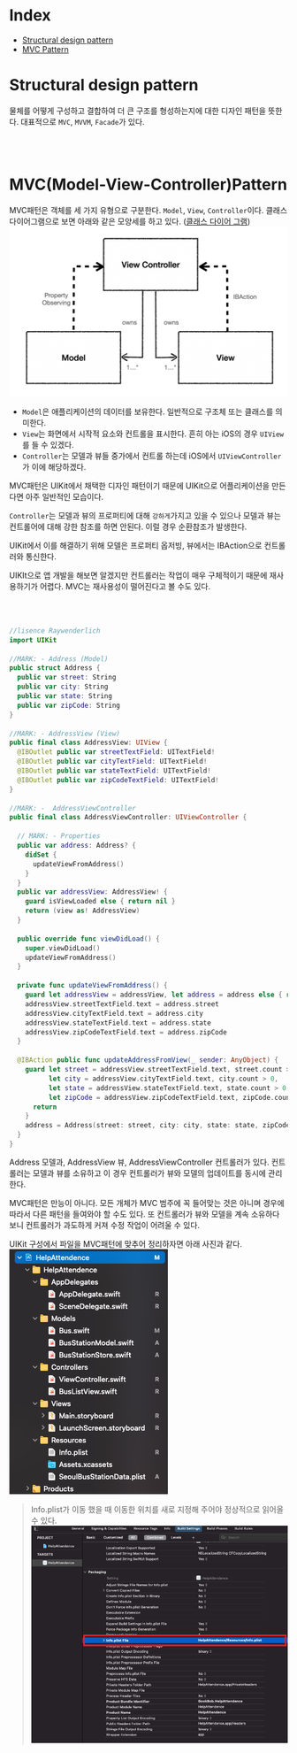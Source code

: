 # Index
- [Structural design pattern](#Structural-design-pattern)
- [MVC Pattern](#MVC(Model-View-Controller)Pattern)
# Structural design pattern
물체를 어떻게 구성하고 결합하여 더 큰 구조를 형성하는지에 대한 디자인 패턴을 뜻한다.
대표적으로 `MVC`, `MVVM`, `Facade`가 있다.

<br></br>
# MVC(Model-View-Controller)Pattern
MVC패턴은 객체를 세 가지 유형으로 구분한다. `Model`, `View`, `Controller`이다.
클래스 다이어그램으로 보면 아래와 같은 모양세를 하고 있다.
([클래스 다이어 그램](/ClassDiagram/README.md))
![](Resource/MvcClassDiagram.png)

- `Model`은 애플리케이션의 데이터를 보유한다. 일반적으로 구조체 또는 클래스를 의미한다.
- `View`는 화면에서 시작적 요소와 컨트롤을 표시한다. 흔히 아는 iOS의 경우 `UIView`를 들 수 있겠다.
- `Controller`는 모델과 뷰들 중가에서 컨트롤 하는데 iOS에서 `UIViewController`가 이에 해당하겠다.

MVC패턴은 UIKit에서 채택한 디자인 패턴이기 때문에 UIKit으로 어플리케이션을 만든다면 아주 일반적인 모습이다.

`Controller`는 모델과 뷰의 프로퍼티에 대해 `강하게`가지고 있을 수 있으나 모델과 뷰는 컨트롤어에 대해 강한 참조를 하면 안된다. 이럴 경우 순환참조가 발생한다.

UIKit에서 이를 해결하기 위해 모델은 프로퍼티 옵저빙, 뷰에서는 IBAction으로 컨트롤러와 통신한다.

UIKIt으로 앱 개발을 해보면 알겠지만 컨트롤러는 작업이 매우 구체적이기 때문에 재사용하기가 어렵다. MVC는 재사용성이 떨어진다고 볼 수도 있다.

<br></br>

```Swift
//lisence Raywenderlich
import UIKit

//MARK: - Address (Model)
public struct Address {
  public var street: String
  public var city: String
  public var state: String
  public var zipCode: String
}

//MARK: - AddressView (View)
public final class AddressView: UIView {
  @IBOutlet public var streetTextField: UITextField!
  @IBOutlet public var cityTextField: UITextField!
  @IBOutlet public var stateTextField: UITextField!
  @IBOutlet public var zipCodeTextField: UITextField!
}

//MARK: -  AddressViewController
public final class AddressViewController: UIViewController {

  // MARK: - Properties
  public var address: Address? {
    didSet {
      updateViewFromAddress()
    }
  }
  public var addressView: AddressView! {
    guard isViewLoaded else { return nil }
    return (view as! AddressView)
  }
  
  public override func viewDidLoad() {
    super.viewDidLoad()
    updateViewFromAddress()
  }
  
  private func updateViewFromAddress() {
    guard let addressView = addressView, let address = address else { return }
    addressView.streetTextField.text = address.street
    addressView.cityTextField.text = address.city
    addressView.stateTextField.text = address.state
    addressView.zipCodeTextField.text = address.zipCode
  }
  
  @IBAction public func updateAddressFromView(_ sender: AnyObject) {
    guard let street = addressView.streetTextField.text, street.count > 0,
          let city = addressView.cityTextField.text, city.count > 0,
          let state = addressView.stateTextField.text, state.count > 0,
          let zipCode = addressView.zipCodeTextField.text, zipCode.count > 0 else {
      return
    }
    address = Address(street: street, city: city, state: state, zipCode: zipCode)
  }
}
```
Address 모델과, AddressView 뷰, AddressViewController 컨트롤러가 있다.
컨트롤러는 모델과 뷰를 소유하고 이 경우 컨트롤러가 뷰와 모델의 업데이트를 동시에 관리한다.

MVC패턴은 만능이 아니다. 모든 개체가 MVC 범주에 꼭 들어맞는 것은 아니며 경우에 따라서 다른 패턴을 들여와야 할 수도 있다. 또 컨트롤러가 뷰와 모델을 계속 소유하다 보니 컨트롤러가 과도하게 커져 수정 작업이 어려울 수 있다. 

UIKit 구성에서 파일을 MVC패턴에 맞추어 정리하자면 아래 사진과 같다.
![](Resource/Group.png)

>Info.plist가 이동 했을 때 이동한 위치를 새로 지정해 주어야 정상적으로 읽어올 수 있다.
![](Resource/PlistPathReload.png)